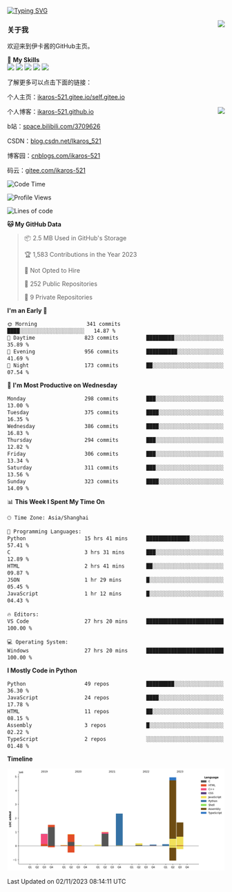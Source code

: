 [![Typing SVG](https://readme-typing-svg.herokuapp.com?size=25&duration=2500&color=8C43EA&vCenter=true&width=200&height=40&lines=Hi+Welcome+%F0%9F%91%8B%F0%9F%8F%BB;I'm+Love丶伊卡洛斯)](https://git.io/typing-svg)

<a href="#">
  <img align="right" src="https://github-readme-stats.vercel.app/api?username=Ikaros-521&count_private=true&show_icons=true&bg_color=15,f2f7fd,E0EAFC" />
</a>

### 关于我

欢迎来到伊卡酱的GitHub主页。

🌟 **My Skills**  
![](https://img.shields.io/badge/-C-A8B9CC?style=flat-square&logo=C&logoColor=fff)
![](https://img.shields.io/badge/-Python-3776AB?style=flat-square&logo=Python&logoColor=fff)
![](https://img.shields.io/badge/-JavaScript-F7DF1E?style=flat-square&logo=JavaScript&logoColor=fff)
![](https://img.shields.io/badge/-C++-00599C?style=flat-square&logo=Cpp&logoColor=fff)
![](https://img.shields.io/badge/-Linux-000000?style=flat-square&logo=Linux&logoColor=fff)

了解更多可以点击下面的链接：  

个人主页：[ikaros-521.gitee.io/self.gitee.io](https://ikaros-521.gitee.io/self.gitee.io/)  

<img align='right' src="https://github.com/Ikaros-521/Ikaros-521/assets/40910637/3a5e50bc-91dc-4aa5-b7a0-8b27ad1c2b33" height="432">

个人博客：[ikaros-521.github.io](https://ikaros-521.github.io/)  

b站：[space.bilibili.com/3709626](https://space.bilibili.com/3709626)  

CSDN：[blog.csdn.net/Ikaros_521](https://blog.csdn.net/Ikaros_521)  

博客园：[cnblogs.com/ikaros-521](https://www.cnblogs.com/ikaros-521)  

码云：[gitee.com/ikaros-521](https://gitee.com/ikaros-521)  


<!--START_SECTION:waka-->
![Code Time](http://img.shields.io/badge/Code%20Time-765%20hrs%2024%20mins-blue)

![Profile Views](http://img.shields.io/badge/Profile%20Views-5-blue)

![Lines of code](https://img.shields.io/badge/From%20Hello%20World%20I%27ve%20Written-13.8%20million%20lines%20of%20code-blue)

**🐱 My GitHub Data** 

> 📦 2.5 MB Used in GitHub's Storage 
 > 
> 🏆 1,583 Contributions in the Year 2023
 > 
> 🚫 Not Opted to Hire
 > 
> 📜 252 Public Repositories 
 > 
> 🔑 9 Private Repositories 
 > 
**I'm an Early 🐤** 

```text
🌞 Morning                341 commits         ████░░░░░░░░░░░░░░░░░░░░░   14.87 % 
🌆 Daytime                823 commits         █████████░░░░░░░░░░░░░░░░   35.89 % 
🌃 Evening                956 commits         ██████████░░░░░░░░░░░░░░░   41.69 % 
🌙 Night                  173 commits         ██░░░░░░░░░░░░░░░░░░░░░░░   07.54 % 
```
📅 **I'm Most Productive on Wednesday** 

```text
Monday                   298 commits         ███░░░░░░░░░░░░░░░░░░░░░░   13.00 % 
Tuesday                  375 commits         ████░░░░░░░░░░░░░░░░░░░░░   16.35 % 
Wednesday                386 commits         ████░░░░░░░░░░░░░░░░░░░░░   16.83 % 
Thursday                 294 commits         ███░░░░░░░░░░░░░░░░░░░░░░   12.82 % 
Friday                   306 commits         ███░░░░░░░░░░░░░░░░░░░░░░   13.34 % 
Saturday                 311 commits         ███░░░░░░░░░░░░░░░░░░░░░░   13.56 % 
Sunday                   323 commits         ████░░░░░░░░░░░░░░░░░░░░░   14.09 % 
```


📊 **This Week I Spent My Time On** 

```text
🕑︎ Time Zone: Asia/Shanghai

💬 Programming Languages: 
Python                   15 hrs 41 mins      ██████████████░░░░░░░░░░░   57.41 % 
C                        3 hrs 31 mins       ███░░░░░░░░░░░░░░░░░░░░░░   12.89 % 
HTML                     2 hrs 41 mins       ██░░░░░░░░░░░░░░░░░░░░░░░   09.87 % 
JSON                     1 hr 29 mins        █░░░░░░░░░░░░░░░░░░░░░░░░   05.45 % 
JavaScript               1 hr 12 mins        █░░░░░░░░░░░░░░░░░░░░░░░░   04.43 % 

🔥 Editors: 
VS Code                  27 hrs 20 mins      █████████████████████████   100.00 % 

💻 Operating System: 
Windows                  27 hrs 20 mins      █████████████████████████   100.00 % 
```

**I Mostly Code in Python** 

```text
Python                   49 repos            █████████░░░░░░░░░░░░░░░░   36.30 % 
JavaScript               24 repos            ████░░░░░░░░░░░░░░░░░░░░░   17.78 % 
HTML                     11 repos            ██░░░░░░░░░░░░░░░░░░░░░░░   08.15 % 
Assembly                 3 repos             █░░░░░░░░░░░░░░░░░░░░░░░░   02.22 % 
TypeScript               2 repos             ░░░░░░░░░░░░░░░░░░░░░░░░░   01.48 % 
```



**Timeline**

![Lines of Code chart](https://raw.githubusercontent.com/Ikaros-521/Ikaros-521/main/assets/bar_graph.png)


 Last Updated on 02/11/2023 08:14:11 UTC
<!--END_SECTION:waka-->


<!--
**Ikaros-521/Ikaros-521** is a ✨ _special_ ✨ repository because its `README.md` (this file) appears on your GitHub profile.

Here are some ideas to get you started:

- 🔭 I’m currently working on ...
- 🌱 I’m currently learning ...
- 👯 I’m looking to collaborate on ...
- 🤔 I’m looking for help with ...
- 💬 Ask me about ...
- 📫 How to reach me: ...
- 😄 Pronouns: ...
- ⚡ Fun fact: ...
-->
